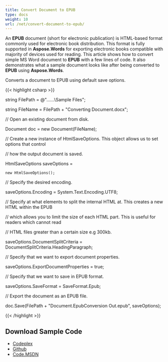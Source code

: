 ```yaml
---
title: Convert Document to EPUB
type: docs
weight: 10
url: /net/convert-document-to-epub/
---
```


An **EPUB** document (short for electronic publication) is HTML-based format commonly used for electronic book distribution. This format is fully supported in **Aspose.Words** for exporting electronic books compatible with majority of devices used for reading. This article shows how to convert simple MS Word document to **EPUB** with a few lines of code. It also demonstrates what a sample document looks like after being converted to **EPUB** using **Aspose.Words**.

Converts a document to EPUB using default save options.

{{< highlight csharp >}}

 string FilePath = @"..\..\..\Sample Files\";

string FileName = FilePath + "Converting Document.docx";

// Open an existing document from disk.

Document doc = new Document(FileName);

// Create a new instance of HtmlSaveOptions. This object allows us to set options that control

// how the output document is saved.

HtmlSaveOptions saveOptions =

    new HtmlSaveOptions();

// Specify the desired encoding.

saveOptions.Encoding = System.Text.Encoding.UTF8;

// Specify at what elements to split the internal HTML at. This creates a new HTML within the EPUB 

// which allows you to limit the size of each HTML part. This is useful for readers which cannot read 

// HTML files greater than a certain size e.g 300kb.

saveOptions.DocumentSplitCriteria = DocumentSplitCriteria.HeadingParagraph;

// Specify that we want to export document properties.

saveOptions.ExportDocumentProperties = true;

// Specify that we want to save in EPUB format.

saveOptions.SaveFormat = SaveFormat.Epub;

// Export the document as an EPUB file.

doc.Save(FilePath + "Document.EpubConversion Out.epub", saveOptions);

{{< /highlight >}}
## **Download Sample Code**
- [Codeplex](https://asposeopenxml.codeplex.com/releases/view/617779)
- [Github](https://github.com/aspose-words/Aspose.Words-for-.NET/releases/tag/MissingFeaturesofOpenXMLWordsv1.1)
- [Code.MSDN](https://code.msdn.microsoft.com/Missing-Features-in-6a2c882b)
